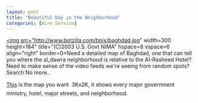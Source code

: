 ```yaml
---
layout: post
title: "Beautiful Day in the Neighborhood"
categories: [Wire Service]
---
```

<a href="http://www.lib.utexas.edu/maps/middle_east_and_asia/baghdad_nima_2003.jpg" target="linkframe"><img src="http://www.botzilla.com/bpix/baghdad.jpg" width=300 height=184" title="(C)2003 U.S. Govt NIMA" hspace=8 vspace=6 align="right" border=0></a>Need a detailed map of Baghdad, one that can tell you where the al_dawra neighborhood is relative to the Al-Rasheed Hotel? Need to make sense of the video feeds we're seeing from random spots? Search No more..

<a href="http://www.lib.utexas.edu/maps/middle_east_and_asia/baghdad_nima_2003.jpg" target="linkframe">This</a> is the map you want &#151; 3Kx2K, it shows every major government ministry, hotel, major streets, and neighborhood.

<!--more-->

